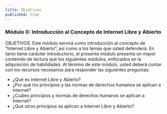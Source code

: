 ```yaml
---
title: Objetivos
published: true
---
```


### Módulo 0: Introducción al Concepto de Internet Libre y Abierto

OBJETIVOS: Este módulo servirá como introducción al concepto de “Internet Libre y Abierto”, así como a los temas que usted defenderá. En tanto tiene carácter introductorio, el presente módulo presenta un mayor contenido de lectura que los siguientes módulos, enfocados en la adquisición de habilidades. Al término de este módulo, usted deberá contar con los recursos necesarios para responder las siguientes preguntas:
<ul><li>¿Qué es Internet Libre y Abierto?
<li>¿Por qué los principios y las normas de derechos humanos se aplican a Internet?
<li>¿Cuáles principios y normas de derechos humanos se aplican a Internet?
<li>¿Qué otros principios se aplican a Internet Libre y Abierto?
</ul>
